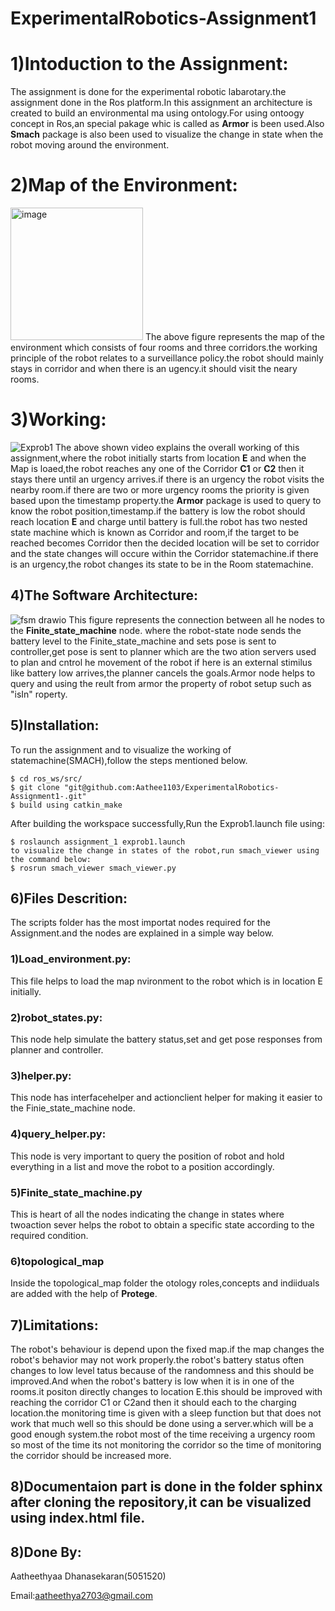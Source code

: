 # ExperimentalRobotics-Assignment1
# 1)Intoduction to the Assignment:
The assignment is done for the experimental robotic labarotary.the assignment done in the Ros platform.In this assignment an architecture is created to build an environmental ma using ontology.For using ontoogy concept in Ros,an special pakage whic is called as **Armor** is been used.Also **Smach** package is also been used to visualize the change in state when the robot moving around the environment.

# 2)Map of the Environment:
<img width="212" alt="image" src="https://user-images.githubusercontent.com/80621864/207283458-d16bc105-cf9e-42a7-8b10-9c0efe5fbf26.png">
The above figure represents the map of the environment which consists of four rooms and three corridors.the working principle of the robot relates to a surveillance policy.the robot should mainly stays in corridor and when there is an ugency.it should visit the neary rooms.

# 3)Working:
![Exprob1](https://user-images.githubusercontent.com/80621864/207284327-4535668a-4429-44a3-9208-8ddcd7c20b84.gif)
The above shown video explains the overall working of this assignment,where the robot initially starts from location **E** and when the Map is loaed,the robot reaches any one of the Corridor **C1** or **C2** then it stays there until an urgency arrives.if there is an urgency the robot visits the nearby room.if there are two or more urgency rooms the priority is given based upon the timestamp property.the **Armor** package is used to query to know the robot position,timestamp.if the battery is low the robot should reach location **E** and charge until battery is full.the robot has two nested state machine which is known as Corridor and room,if the target to be reached becomes Corridor then the decided location will be set to corridor and the state changes will occure within the Corridor statemachine.if there is an urgency,the robot changes its state to be in the Room statemachine. 

## 4)The Software Architecture:
![fsm drawio](https://user-images.githubusercontent.com/80621864/207285992-d146080c-bc5b-45cd-af50-1efe4086151c.png)
This figure represents the connection between all he nodes to the **Finite_state_machine** node.
where the robot-state node sends the battery level to the Finite_state_machine and sets pose is sent to controller,get pose is sent to planner which are the two ation servers used to plan and cntrol he movement of the robot if here is an external stimilus like battery low arrives,the planner cancels the goals.Armor node helps to query and using the reult from armor the property of robot setup such as "isIn" roperty. 

## 5)Installation:
To run the assignment and to visualize the working of statemachine(SMACH),follow the steps mentioned below.
```
$ cd ros_ws/src/
$ git clone "git@github.com:Aathee1103/ExperimentalRobotics-Assignment1-.git"
$ build using catkin_make
```
After building the workspace successfully,Run the Exprob1.launch file using:
```
$ roslaunch assignment_1 exprob1.launch
to visualize the change in states of the robot,run smach_viewer using the command below:
$ rosrun smach_viewer smach_viewer.py
```
## 6)Files Descrition:
The scripts folder has the most importat nodes required for the Assignment.and the nodes are explained in a simple way below.
### 1)Load_environment.py:
This file helps to load the map nvironment to the robot which is in location E initially.
### 2)robot_states.py:
This node help simulate the battery status,set and get pose responses from planner and controller.
### 3)helper.py:
This node has interfacehelper and actionclient helper for making it easier to the Finie_state_machine node.
### 4)query_helper.py:
This node is very important to query the position of robot and hold everything in a list and move the robot to a position accordingly.
### 5)Finite_state_machine.py
This is heart of all the nodes indicating the change in states where twoaction sever helps the robot to obtain a specific state according to the required condition.
### 6)topological_map
Inside the topological_map folder the otology roles,concepts and indiiduals are added with the help of **Protege**.


## 7)Limitations:
The robot's behaviour is depend upon the fixed map.if the map changes the robot's behavior may not work properly.the robot's battery status often changes to low level tatus because of the randomness and this should be improved.And when the robot's battery is low when it is in one of the rooms.it positon directly changes to location E.this should be improved with reaching the corridor C1 or C2and then it should each to the charging location.the monitoring time is given with a sleep function but that does not work that much well so this should be done using a server.which will be a good enough system.the robot most of the time receiving a urgency room so most of the time its not monitoring the corridor so the time of monitoring the corridor should be increased more.

## 8)Documentaion part is done in the folder sphinx after cloning the repository,it can be visualized using **index.html** file.

## 8)Done By:
Aatheethyaa Dhanasekaran(5051520)

Email:aatheethya2703@gmail.com
